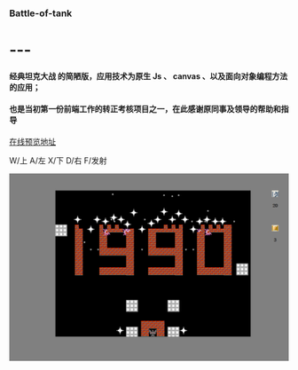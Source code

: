 ### Battle-of-tank
# ---
#### 经典坦克大战 的简陋版，应用技术为原生 Js 、 canvas 、以及面向对象编程方法的应用；
#### 也是当初第一份前端工作的转正考核项目之一，在此感谢原同事及领导的帮助和指导

 [在线预览地址](http://mingjiezhou.github.io/Battle-of-tank/battle%20city/index.html)

W/上 A/左 X/下 D/右 F/发射

![效果图](https://github.com/mingjiezhou/Battle-of-tank/blob/master/battle%20city/resources/battle.gif.gif)
